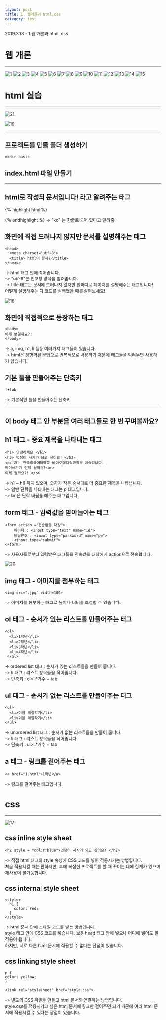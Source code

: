 ```yaml
---
layout: post
title: 1. 웹개론과 html,css
category: test
---
```

2019.3.18 - 1.웹 개론과 html, css  

# 웹 개론
***
![1](https://user-images.githubusercontent.com/37537330/53728445-252a2600-3eb6-11e9-91ec-3b101c0e68ef.png)
![2](https://user-images.githubusercontent.com/37537330/53728455-28bdad00-3eb6-11e9-9694-4593143ca34c.png)
![3](https://user-images.githubusercontent.com/37537330/53728457-29eeda00-3eb6-11e9-8628-1a39f9e818d5.png)
![4](https://user-images.githubusercontent.com/37537330/53728460-2c513400-3eb6-11e9-893d-11373bcdc10f.png)
![5](https://user-images.githubusercontent.com/37537330/53728464-2e1af780-3eb6-11e9-92bd-d6b490d133ad.png)
![6](https://user-images.githubusercontent.com/37537330/53728468-2fe4bb00-3eb6-11e9-8e81-f5c70207c8ee.png)
![7](https://user-images.githubusercontent.com/37537330/53728469-3115e800-3eb6-11e9-8e0a-f5b3783fd425.png)
![8](https://user-images.githubusercontent.com/37537330/53728473-32dfab80-3eb6-11e9-8d18-e27820ade1db.png)
![9](https://user-images.githubusercontent.com/37537330/53728479-3410d880-3eb6-11e9-880d-c874a6b5a7d7.png)
![10](https://user-images.githubusercontent.com/37537330/53728483-35420580-3eb6-11e9-82b6-dd0f4e1d59b0.png)
![11](https://user-images.githubusercontent.com/37537330/53728486-36733280-3eb6-11e9-8bd5-9923d9077ce1.png)
![12](https://user-images.githubusercontent.com/37537330/53728489-383cf600-3eb6-11e9-817c-81a39f8c02bd.png)
![13](https://user-images.githubusercontent.com/37537330/53728490-396e2300-3eb6-11e9-8afc-b14343ee2433.png)
![14](https://user-images.githubusercontent.com/37537330/53728493-3b37e680-3eb6-11e9-98d0-60904dafa161.png)
![15](https://user-images.githubusercontent.com/37537330/53728496-3c691380-3eb6-11e9-97cb-368f3a77ee0d.png)
  
  
# html 실습
***
![21](https://user-images.githubusercontent.com/37537330/53734149-6b878100-3ec6-11e9-9dda-dd514b22e62c.png)

![19](https://user-images.githubusercontent.com/37537330/53730667-f57e1c80-3ebb-11e9-806a-94db96bf5e5b.png)

***
## 프로젝트를 만들 폴더 생성하기

`mkdir basic`

## index.html 파일 만들기
***
## html로 작성되 문서입니다! 라고 알려주는 태그
{% highlight html %}
<!DOCTYPE html>
<html lang="ko"> 


</html>
{% endhighlight %}
-> "ko" 는 한글로 되어 있다고 알려줌!  

## 화면에 직접 드러나지 않지만 문서를 설명해주는 태그
```
<head>
  <meta charset="utf-8">  
  <title> html이 뭘까?</title> 
</head>
```
-> html 태그 안에 적어줍니다.  
-> "utf-8"은 인코딩 방식을 알려줍니다.  
-> title 태그는 문서에 드러나지 않지만 한마디로 페이지를 설명해주는 태그입니다!  
어떻게 설명해주는 지 코드를 실행했을 때를 살펴보세요!  

![18](https://user-images.githubusercontent.com/37537330/53730102-468d1100-3eba-11e9-885e-911a6fdf06fd.png)  

## 화면에 직접적으로 등장하는 태그
 ```
<body>
이게 보일까요?!
</body>
```
-> a, img, h1, li 등등 여러가지 태그들이 있습니다.  
-> html은 정형화된 문법으로 반복적으로 사용되기 때문에 태그들을 익혀두면 사용하기 쉽습니다.  

## 기본 틀을 만들어주는 단축키
```
!+tab
```
  
-> 기본적인 틀을 만들어주는 단축키
***
## 이 body 태그 안 부분을 여러 태그들로 한 번 꾸며볼까요?
## h1 태그 - 중요 제목을 나타내는 태그
```
<h1> 안녕하세요 </h1>
<h2> 멋쟁이 사자가 되고 싶어요! </h2>
<p> 저는 한국외국어대학교 바이오메디컬공학부 이슬입니다.
띄어쓰기가 언제 될까요?<br>
이제 될까요?! </p>
```
-> h1 ~ h6 까지 있으며, 숫자가 작은 순서대로 더 중요한 제목을 나타냅니다.  
-> 일반 단락을 나타내는 태그는 p 태그입니다.  
-> br 은 단락 바꿈을 해주는 태그입니다.  
  
## form 태그 - 입력값을 받아들이는 태그
```
<form action ="전송받을 대상"> 
    아이디 : <input type="text" name="id">
    비밀번호 : <input type="password" name="pw">
    <input type="submit">
</form>
```
-> 사용자들로부터 입력받은 태그들을 전송받을 대상에게 action으로 전송합니다.  
  
![20](https://user-images.githubusercontent.com/37537330/53731086-0a0ee480-3ebd-11e9-93b1-73cd63117ba3.png)

## img 태그 - 이미지를 첨부하는 태그
```
<img src=".jpg" width=100>
```
  
-> 이미지를 첨부하는 태그로 높이나 너비를 조절할 수 있습니다.

## ol 태그 - 순서가 있는 리스트를 만들어주는 태그
```
<ol>
  <li>1학년</li>
  <li>2학년</li>
  <li>3학년</li>
  <li>4학년</li>
 </ol>
 ```
-> ordered list 태그 : 순서가 있는 리스트들을 만들어 줍니다.  
-> li 태그 : 리스트 항목들을 적어줍니다.  
-> 단축키 : ol>li*개수 + tab  

## ul 태그 - 순서가 없는 리스트를 만들어주는 태그
```
<ul>
  <li>여름 계절학기</li>
  <li>겨울 계절학기</li>
</ul>
```
-> unordered list 태그 : 순서가 없는 리스트들을 만들어 줍니다.  
-> li 태그 : 리스트 항목들을 적어줍니다.  
-> 단축키 : ul>li*개수 + tab  

## a 태그 - 링크를 걸어주는 태그
```
<a href="1.html">1학년</a>
```
-> 링크를 걸어주는 태그입니다.  
  
  

# css
***
![17](https://user-images.githubusercontent.com/37537330/53728501-3f640400-3eb6-11e9-80d6-5bf5f304dcb1.png)

## css inline style sheet
```
<h2 style = "color:blue">멋쟁이 사자가 되고 싶어요! </h2>
```

-> 직접 html 태그의 style 속성에 CSS 코드를 넣어 적용시키는 방법입니다.  
처음 적용시킬 때는 편하지만, 후에 복잡한 프로젝트를 할 때 꾸미는 데에 한계가 있으며 재사용이 불가능합니다.

## css internal style sheet
```
<style>
  h1 {
    color: red;
  }
</style>
```
-> html 문서 안에 스타일 코드를 넣는 방법입니다.  
style 태그 안에 CSS 코드를 넣습니다. 보통 head 태그 안에 넣으나 어디에 넣어도 잘 적용이 됩니다.  
하지만, 서로 다른 html 문서에 적용할 수 없다는 단점이 있습니다.

## css linking style sheet
```
p {
color: yellow;
}

<link rel="stylesheet" href="style.css">
```
-> 별도의 CSS 파일을 만들고 html 문서와 연결하는 방법입니다.  
style.css를 적용시키고 싶은 html 문서에 링크만 걸어주면 되기 때문에 여러 html 문서에 적용시킬 수 있다는 장점이 있습니다.
